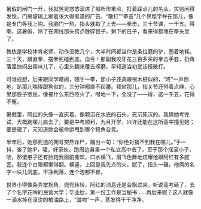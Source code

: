 暑假的闸门一开，我就晃晃悠悠溜进了那所市重点，打着踩点儿的名头，实则闲得发慌。门房玻璃上糊着张大得离谱的广告，“散打”“拳击”几个黑粗字杵在那儿，像是专门等我上钩。我脑门一热，指头就戳了上去——拳击，三十节课，一千五。得嘞，这暑假，除了在网线那头捞点散碎银子，剩下的日子，看来得都埋在拳头里了。

教练是学校体育老师，动作没教几个，大半时间都当你是条拉磨的驴，圈着地耗。三十天，跟直拳、摆拳死磕到底。血亏！那副我咬牙花三百多买的拳击手套，扔角落里快闷出霉味儿了，心里头翻来覆去琢磨，早知道当初就该报散打。

可谁成想，后来跟同学瞎闹，随手一拳，那小子还真跟根木桩似的，“咚”一声倒地，趴那儿喘得跟狗似的，三分钟都直不起腰。我站那儿，指关节还带着点麻，心里那股子憋屈，像被什么东西哑火了，噌地一下，全没了——得，这一千五，花得不冤。

暑假里，阿红的头像一直灰着，像颗沉在水底的石头，死沉死沉的。我猜她考完试，大概跑哪儿疯去了。要是中考顺利，九月开学，兴许还能在这所高中撞见她；要是砸了，天知道她会被命运甩到哪个犄角旮旯。

半年后，她那死透的网号突然诈尸，蹦出一句：“你绝对猜不到我在哪儿。”手一抖，查了她IP，嚯，好家伙，跑周边县里一个私立高中去了。至于那个摇滚小子，哈，那傻崽子还有脸跑我面前撒欢，口水横飞，眉飞色舞地炫耀他跟阿红有多腻歪。我连个白眼都懒得翻。横竖，上回是我先点的火。腻了，指头一碾，他俩的名字一块儿沉底，干净利落，连个泡都不冒。

世界小得像条弄堂拐角，兜兜转转，阿红的消息还是会飘过来。听说高考砸了，去了个名字花哨的民营大学；毕业后，第一份工作是当秘书……再后来呢？这人就像一滴水掉在滚烫的柏油路上，“滋啦”一声，蒸发得干干净净。